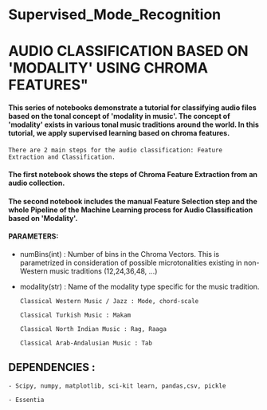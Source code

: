 # Supervised_Mode_Recognition

# AUDIO CLASSIFICATION BASED ON 'MODALITY' USING CHROMA FEATURES"
    
#### This series of notebooks demonstrate a tutorial for classifying audio files based on the tonal concept of 'modality in music'. The concept of 'modality' exists in various tonal music traditions around the world. In this tutorial, we apply supervised learning based on chroma features.
    
    There are 2 main steps for the audio classification: Feature Extraction and Classification. 
   
   #### The first notebook shows the steps of Chroma Feature Extraction from an audio collection.
   #### The second notebook includes the manual Feature Selection step and the whole Pipeline of the Machine Learning process for Audio Classification based on 'Modality'.
    
   #### PARAMETERS:
   - numBins(int) : Number of bins in the Chroma Vectors. This is parametrized in consideration of possible microtonalities existing in non-Western music traditions (12,24,36,48, ...)
   - modality(str) : Name of the modality type specific for the music tradition.
   
         Classical Western Music / Jazz : Mode, chord-scale
         
         Classical Turkish Music : Makam
         
         Classical North Indian Music : Rag, Raaga
         
         Classical Arab-Andalusian Music : Tab

## DEPENDENCIES : 

    - Scipy, numpy, matplotlib, sci-kit learn, pandas,csv, pickle

    - Essentia
    
    
 
   
